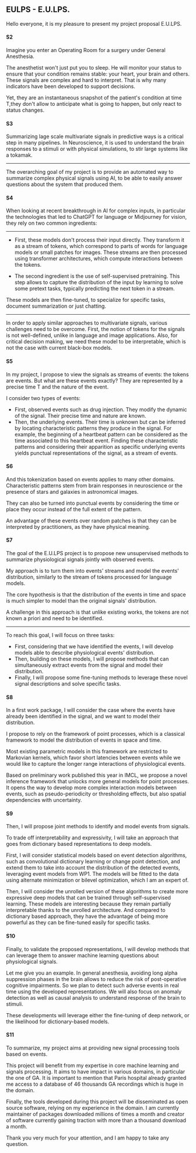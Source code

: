
## EULPS - E.U.LPS.

Hello everyone, it is my pleasure to present my project proposal E.U.LPS.

#### S2

Imagine you enter an Operating Room for a surgery under General Anesthesia.

The anesthetist won't just put you to sleep. He will monitor your status to ensure that your condition remains stable: your heart, your brain and others.
These signals are complex and hard to interpret.
That is why many indicators have been developed to support decisions.

Yet, they are an instantaneous snapshot of the patient's condition at time T,they don't allow to anticipate what is going to happen, but only react to status changes.

<!-- In order to propose personalized and predictive indicators to summarize the signal, AI is a powerful approach. -->


#### S3

Summarizing lage scale multivariate signals in predictive ways is a critical step in many pipelines.
In Neuroscience, it is used to understand the brain responses to a stimuli or with physical simulations, to stir large systems like a tokamak.


---

The overarching goal of my project is to provide an automated way to summarize complex physical signals using AI, to be able to easily answer questions about the system that produced them.


#### S4

When looking at recent breakthrough in AI for complex inputs, in particular the technologies that led to ChatGPT for language or Midjourney for vision, they rely on two common ingredients:

---

- First, these models don't process their input directly.
  They transform it as a stream of tokens, which correspond to parts of words for language models or small patches for images. 
  These streams are then processed using transformer architectures, which compute interactions between the tokens.

- The second ingredient is the use of self-supervised pretraining.
  This step allows to capture the distribution of the input by learning to solve some pretext tasks, typically predicting the next token in a stream.

These models are then fine-tuned, to specialize for specific tasks, document summarization or just chatting.


---

In order to apply similar approaches to multivariate signals, various challenges need to be overcome.
First, the notion of tokens for the signals is not well-defined, unlike in language and image applications.
Also, for critical decision making, we need these model to be interpretable, which is not the case with current black-box models.



#### S5

In my project, I propose to view the signals as streams of events: the tokens are events. But what are these events exactly?
They are represented by a precise time T and the nature of the event.

I consider two types of events:
  - First, observed events such as drug injection. They modify the dynamic of the signal. Their precise time and nature are known.
  - Then, the underlying events. Their time is unknown but can be inferred by locating characteristic patterns they produce in the signal. For example, the beginning of a heartbeat pattern can be considered as the time associated to this heartbeat event.
  Finding these characteristic patterns and considering their apparition as specific underlying events yields punctual representations of the signal, as a stream of events.
<!-- The duality between the recurring patterns and the events allow to transform the continuous signal into a stream of events. -->


#### S6

And this tokenization based on events applies to many other domains.
Characteristic patterns stem from brain responses in neuroscience or the presence of stars and galaxies in astronomical images.
<!-- check astro image? -->
They can also be turned into punctual events by considering the time or place they occur instead of the full extent of the pattern.


An advantage of these events over random patches is that they can be interpreted by practitioners, as they have physical meaning.


#### S7

The goal of the E.U.LPS project is to propose new unsupervised methods to summarize physiological signals jointly with observed events.

My approach is to turn them into events' streams and model the events' distribution, similarly to the stream of tokens processed for language models.

The core hypothesis is that the distribution of the events in time and space is much simpler to model than the original signals' distribution.

A challenge in this approach is that unlike existing works, the tokens are not known a priori and need to be identified.

---

To reach this goal, I will focus on three tasks:
- First, considering that we have identified the events, I will develop models able to describe physiological events' distribution.
- Then, building on these models, I will propose methods that can simultaneously extract events from the signal and model their distribution.
- Finally, I will propose some fine-tuning methods to leverage these novel signal descriptions and solve specific tasks.

#### S8

In a first work package, I will consider the case where the events have already been identified in the signal, and we want to model their distribution.

I propose to rely on the framework of point processes, which is a classical framework to model the distribution of events in space and time.


Most existing parametric models in this framework are restricted to Markovian kernels, which favor short latencies between events while we would like to capture the longer range interactions of physiological events.

Based on preliminary work published this year in IMCL, we propose a novel inference framework that unlocks more general models for point processes.
It opens the way to develop more complex interaction models between events, such as pseudo-periodicity or thresholding effects, but also spatial dependencies with uncertainty.


#### S9

Then, I will propose joint methods to identify and model events from signals.

To trade off interpretability and expressivity, I will take an approach that goes from dictionary based representations to deep models.

First, I will consider statistical models based on event detection algorithms, such as convolutional dictionary learning or change point detection, and extend them to take into account the distribution of the detected events, leveraging event models from WP1.
The models will be fitted to the data using alternate minimization or bilevel optimization, which I am an expert of.

Then, I will consider the unrolled version of these algorithms to create more expressive deep models that can be trained through self-supervised learning. 
These models are interesting because they remain partially interpretable thanks to the unrolled architecture.
And compared to dictionary based approach, they have the advantage of being more powerful as they can be fine-tuned easily for specific tasks.

#### S10

Finally, to validate the proposed representations, I will develop methods that can leverage them to answer machine learning questions about physiological signals.

Let me give you an example.
In general anesthesia, avoiding long alpha suppression phases in the brain allows to reduce the risk of post-operative cognitive impairments.
So we plan to detect such adverse events in real time using the developed representations.
We will also focus on anomaly detection as well as causal analysis to understand response of the brain to stimuli.

These developments will leverage either the fine-tuning of deep network, or the likelihood for dictionary-based models.



#### S11

To summarize, my project aims at providing new signal processing tools based on events.

This project will benefit from my expertise in core machine learning and signals processing.
It aims to have impact in various domains, in particular the one of GA. It is important to mention that Paris hospital already granted me access to a database of 46 thousands GA recordings which is huge in the domain.

Finally, the tools developed during this project will be disseminated as open source software, relying on my experience in the domain. I am currently maintainer of packages downloaded millions of times a month and creator of software currently gaining traction with more than a thousand download a month.

Thank you very much for your attention, and I am happy to take any question.
